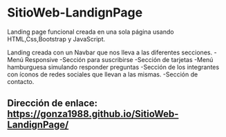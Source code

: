 # SitioWeb-LandignPage
Landing page funcional creada en una sola página usando HTML,Css,Bootstrap y JavaScript.

Landing creada con un Navbar que nos lleva a las diferentes secciones.
-Menú Responsive
-Sección para suscribirse
-Sección de tarjetas
-Menú hamburguesa simulando responder preguntas
-Sección de los integrantes con íconos de redes sociales que llevan a las mismas.
-Sección de contacto.

## Dirección de enlace: https://gonza1988.github.io/SitioWeb-LandignPage/
